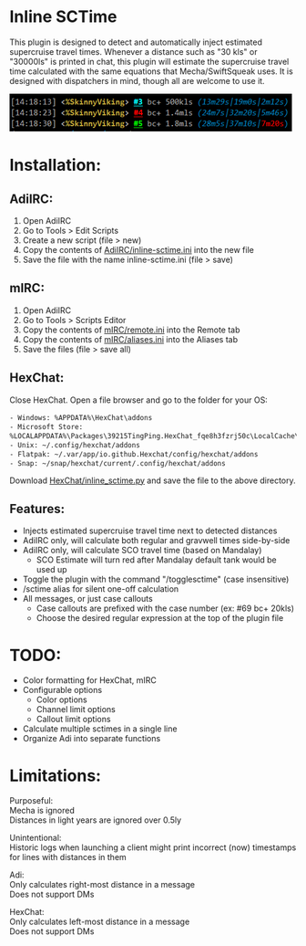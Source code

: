 # Inline SCTime

This plugin is designed to detect and automatically inject estimated supercruise travel times. Whenever a distance
such as "30 kls" or "30000ls" is printed in chat, this plugin will estimate the supercruise travel time calculated
with the same equations that Mecha/SwiftSqueak uses. It is designed with dispatchers in mind, though all are welcome
to use it.

![Inline-sctime example](/Images/example3.png)

# Installation:

## AdiIRC:

1. Open AdiIRC
2. Go to Tools > Edit Scripts
3. Create a new script (file > new)
4. Copy the contents of [AdiIRC/inline-sctime.ini](AdiIRC/inline-sctime.ini) into the new file
5. Save the file with the name inline-sctime.ini (file > save)

## mIRC:

1. Open AdiIRC
2. Go to Tools > Scripts Editor
3. Copy the contents of [mIRC/remote.ini](mIRC/remote.ini) into the Remote tab
4. Copy the contents of [mIRC/aliases.ini](mIRC/aliases.ini) into the Aliases tab
5. Save the files (file > save all)

## HexChat:

Close HexChat. Open a file browser and go to the folder for your OS:

    - Windows: %APPDATA%\HexChat\addons
    - Microsoft Store: %LOCALAPPDATA%\Packages\39215TingPing.HexChat_fqe8h3fzrj50c\LocalCache\Roaming\HexChat\addons
    - Unix: ~/.config/hexchat/addons
    - Flatpak: ~/.var/app/io.github.Hexchat/config/hexchat/addons
    - Snap: ~/snap/hexchat/current/.config/hexchat/addons

Download [HexChat/inline_sctime.py](HexChat/inline_sctime.py) and save the file to the above directory.

## Features:

- Injects estimated supercruise travel time next to detected distances
- AdiIRC only, will calculate both regular and gravwell times side-by-side
- AdiIRC only, will calculate SCO travel time (based on Mandalay)
  - SCO Estimate will turn red after Mandalay default tank would be used up
- Toggle the plugin with the command "/togglesctime" (case insensitive)
- /sctime alias for silent one-off calculation
- All messages, or just case callouts
  - Case callouts are prefixed with the case number (ex: #69 bc+ 20kls)
  - Choose the desired regular expression at the top of the plugin file


# TODO:

- Color formatting for HexChat, mIRC
- Configurable options
  - Color options
  - Channel limit options
  - Callout limit options
- Calculate multiple sctimes in a single line
- Organize Adi into separate functions

# Limitations:

Purposeful:  
Mecha is ignored  
Distances in light years are ignored over 0.5ly  

Unintentional:  
Historic logs when launching a client might print incorrect (now) timestamps for lines with distances in them  

Adi:  
Only calculates right-most distance in a message   
Does not support DMs  

HexChat:  
Only calculates left-most distance in a message  
Does not support DMs  
